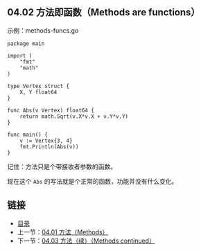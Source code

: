 ## 04.02 方法即函数（Methods are functions）

示例：methods-funcs.go

    package main

    import (
    	"fmt"
    	"math"
    )

    type Vertex struct {
    	X, Y float64
    }

    func Abs(v Vertex) float64 {
    	return math.Sqrt(v.X*v.X + v.Y*v.Y)
    }

    func main() {
    	v := Vertex{3, 4}
    	fmt.Println(Abs(v))
    }

记住：方法只是个带接收者参数的函数。

现在这个 `Abs` 的写法就是个正常的函数，功能并没有什么变化。

## 链接
* [目录](https://github.com/gnefiy/go-zh/blob/master/tour/directory.md)
* 上一节：[04.01 方法（Methods）](https://github.com/gnefiy/go-zh/blob/master/tour/methods/04.01.md)
* 下一节：[04.03 方法（续）（Methods continued）](https://github.com/gnefiy/go-zh/blob/master/tour/methods/04.03.md)
